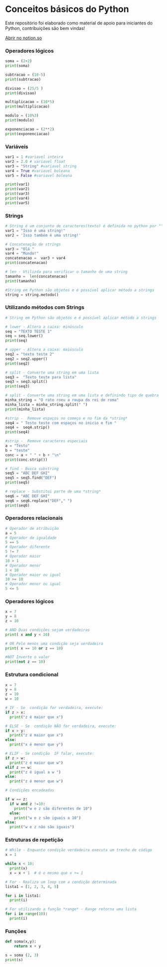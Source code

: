 
# Conceitos básicos do Python


Este repositório foi elaborado como material de apoio para iniciantes do Python, contribuições são bem vindas!

<a href="https://www.notion.so/Conceitos-b-sicos-do-Python-e15f4c6019364acd93cebb60bc962517">Abrir no notion.so</a>

### Operadores lógicos

```python
soma = (2+2)
print(soma)

subtracao = (10-5)
print(subtracao)

divisao = (25/5 )
print(divisao)

multiplicacao = (10*5)
print(multiplicacao)

modulo = (10%3)
print(modulo)

exponenciacao = (2**2)
print(exponenciacao)
```

### Variáveis

```python
var1 = 1 #variavel inteira
var2 = 2.0 # variavel float
var3 = "String" #variavel string
var4 = True #variavel boleana
var5 = False #variavel boleana 

print(var1)
print(var2)
print(var3)
print(var4)
print(var5)
```

### Strings

```python
# String é um conjunto de caracteres(texto) é definida no python por "" ou ''
var1 = "Isso é uma string!" 
var2 = 'Isso também é uma string!'

# Concatenação de strings
var3 = "Olá "
var4 = "Mundo!"
concatenacao =  var3 + var4
print(concatenacao)

# len - Utilizda para verificar o tamanho de uma string
tamanho =  len(concatenacao)
print(tamanho)

#String em Python são objetos e é possível aplicar método a strings
string = string.metodo()
```

### Utilizando métodos com Strings

```python
# String em Python são objetos e é possível aplicar método a strings

# lower - Altera a caixa: minúsculo
seq = "TEXTO TESTE 1"
seq = seq.lower()
print(seq)

# upper - Altera a caixa: maiúsculo
seq2 = "texto teste 2"
seq2 = seq2.upper()
print(seq2)

# split - Converte uma string em uma lista
seq3 =  "Texto teste para lista"
seq3 = seq3.split()
print(seq3)

# split - Converte uma string em uma lista e definindo tipo de quebra
minha_string = "O rato roeu a roupa do rei de roma"
minha_lista = minha_string.split(" ")
print(minha_lista) 

#strip -  Remove espaços no começo e no fim da *string*
seq4 = " Testo teste com espaços no inicio e fim "
seq4 =  seq4.strip()
print(seq4)

#strip -  Remove caracteres especiais
a = "Testo"
b = "teste"
conc = a + " " + b + "\n"
print(conc.strip())

# find - Busca substring
seq5 = "ABC DEF GHI"
seq5 = seq5.find("DEF")
print(seq5)

# replace - Substitui parte de uma *string*
seq6 = "ABC DEF GHI"
seq6 = seq6.replace("DEF"," ")
print(seq6)
```

### Operadores relacionais

```python
# Operador de atribuição
a = 5
# Operador de igualdade
5 == 5
# Operador diferente
5 != 7
# Operador maior
10 > 1
# Operador menor
1 < 10
# Operador maior ou igual 
10 >= 10
# Operador menor ou igual
5 <= 5
```

### Operadores lógicos

```python
x = 7
y = 8
z = 10

# AND Duas condições sejam verdadeiras
print( x and y < 10)

# OR Pelo menos uma condição seja verdadeira
print( x == 10 or z == 10)

#NOT Inverte o valor
print(not z == 10)
```

### Estrutura condicional

```python
x = 7
y = 8
z = 10
w = 10

# IF - Se  condição for verdadeira, execute:
if z > x:
  print("z é maior que x")

# ELSE - Se  condição NÃO for verdadeira, execute:
if x > y:
  print("z é maior que x")
else:
  print("x é menor que y")

# ELIF - Se condição  IF falar, execute:
if z > w:
  print("z é maior que w")
elif z == w:
  print("z é igual a w ")
else:
  print("z é menor que w")

# Condições encadeadas

if w == z:
  if w and z !=10:
    print("w e z são diferentes de 10")
  else:
    print("w e z são iguais a 10")
else:
  print("w e z não são iguais")
```

### Estruturas de repetição

```python
# While - Enquanto condição verdadeira executa um trecho de código
x = 1

while x < 10:
  print(x)
  x = x + 1  # é o mesmo que x += 1

# For - Realiza um loop com a condição determinada
lista1 = [1, 2, 3, 4, 5]

for i in lista1:
  print(i)

# For utilizando a função *range* - Range retorna uma lista
for i in range(10):
  print(i)
```

### Funções

```python
def soma(x,y):
	return x + y

s = soma (2, 3)
print(s)

```